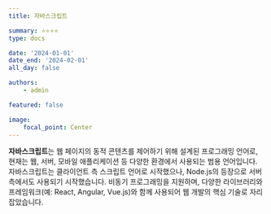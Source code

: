 ```yaml
---
title: 자바스크립트

summary: ⭐️⭐️⭐️⭐️
type: docs

date: '2024-01-01'
date_end: '2024-02-01'
all_day: false

authors:
    - admin

featured: false

image:
    focal_point: Center
---
```

**자바스크립트**는 웹 페이지의 동적 콘텐츠를 제어하기 위해 설계된 프로그래밍 언어로, 현재는 웹, 서버, 모바일 애플리케이션 등 다양한 환경에서 사용되는 범용 언어입니다. 자바스크립트는 클라이언트 측 스크립트 언어로 시작했으나, Node.js의 등장으로 서버 측에서도 사용되기 시작했습니다. 비동기 프로그래밍을 지원하며, 다양한 라이브러리와 프레임워크(예: React, Angular, Vue.js)와 함께 사용되어 웹 개발의 핵심 기술로 자리 잡았습니다.